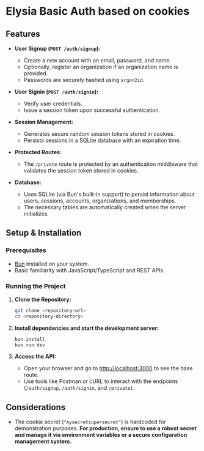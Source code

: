 # Elysia Basic Auth based on cookies

## Features

- **User Signup (`POST /auth/signup`):**
  - Create a new account with an email, password, and name.
  - Optionally, register an organization if an organization name is provided.
  - Passwords are securely hashed using `argon2id`.

- **User Signin (`POST /auth/signin`):**
  - Verify user credentials.
  - Issue a session token upon successful authentication.
  
- **Session Management:**
  - Generates secure random session tokens stored in cookies.
  - Persists sessions in a SQLite database with an expiration time.
  
- **Protected Routes:**
  - The `/private` route is protected by an authentication middleware that validates the session token stored in cookies.

- **Database:**
  - Uses SQLite (via Bun's built-in support) to persist information about users, sessions, accounts, organizations, and memberships.
  - The necessary tables are automatically created when the server initializes.


## Setup & Installation

### Prerequisites

- [Bun](https://bun.sh/) installed on your system.
- Basic familiarity with JavaScript/TypeScript and REST APIs.

### Running the Project

1. **Clone the Repository:**

   ```bash
   git clone <repository-url>
   cd <repository-directory>
   ```

2. **Install dependencies and start the development server:**

   ```bash
   bun install
   bun run dev
   ```

3. **Access the API:**
   
   - Open your browser and go to [http://localhost:3000](http://localhost:3000) to see the base route.
   - Use tools like Postman or cURL to interact with the endpoints (`/auth/signup`, `/auth/signin`, and `/private`).

## Considerations

- The cookie secret (`"mysecretsupersecret"`) is hardcoded for demonstration purposes. **For production, ensure to use a robust secret and manage it via environment variables or a secure configuration management system.**
